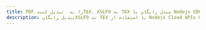 ---title: PDF را به  تبدیل کنیدTEX، XSLFO به TEX مبدل رایگان یا Nodejs SDKdescription: تبدیل رایگانXSLFO به TEX با استفاده از Nodejs Cloud APIs & SDK همچنین اسناد PDF را در Cloud ایجاد، ویرایش و رندر کنید.---
